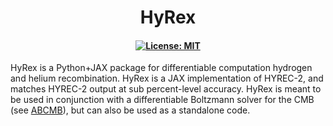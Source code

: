 <h1 align="center">
HyRex<!-- omit from toc -->
</h1>
<h4 align="center">

[![License: MIT](https://img.shields.io/badge/License-MIT-red.svg)](https://opensource.org/licenses/MIT)


</h4>

HyRex is a Python+JAX package for differentiable computation hydrogen and helium recombination.  HyRex is a JAX implementation of HYREC-2, and matches HYREC-2 output at sub percent-level accuracy.  HyRex is meant to be used in conjunction with a differentiable Boltzmann solver for the CMB (see [ABCMB](https://github.com/TonyZhou729/ABCMB)), but can also be used as a standalone code.
